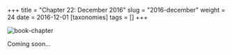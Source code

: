 +++
title = "Chapter 22: December 2016"
slug = "2016-december"
weight = 24
date = 2016-12-01
[taxonomies]
tags = []
+++

![book-chapter](/images/books/oeur/22.jpg)

Coming soon...